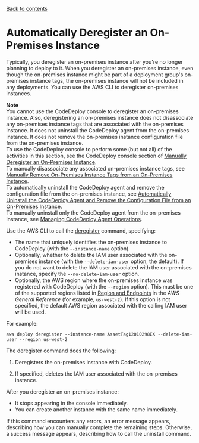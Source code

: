 [Back to contents](index.md)

# Automatically Deregister an On\-Premises Instance<a name="on-premises-instances-operations-deregister-automatically"></a>

Typically, you deregister an on\-premises instance after you're no longer planning to deploy to it\. When you deregister an on\-premises instance, even though the on\-premises instance might be part of a deployment group's on\-premises instance tags, the on\-premises instance will not be included in any deployments\. You can use the AWS CLI to deregister on\-premises instances\.

**Note**  
You cannot use the CodeDeploy console to deregister an on\-premises instance\. Also, deregistering an on\-premises instance does not disassociate any on\-premises instance tags that are associated with the on\-premises instance\. It does not uninstall the CodeDeploy agent from the on\-premises instance\. It does not remove the on\-premises instance configuration file from the on\-premises instance\.  
To use the CodeDeploy console to perform some \(but not all\) of the activities in this section, see the CodeDeploy console section of [Manually Deregister an On\-Premises Instance](on-premises-instances-operations-deregister-manually.md)\.  
To manually disassociate any associated on\-premises instance tags, see [Manually Remove On\-Premises Instance Tags from an On\-Premises Instance](on-premises-instances-operations-remove-tags.md)\.  
To automatically uninstall the CodeDeploy agent and remove the configuration file from the on\-premises instance, see [Automatically Uninstall the CodeDeploy Agent and Remove the Configuration File from an On\-Premises Instance](on-premises-instances-operations-uninstall-agent.md)\.  
To manually uninstall only the CodeDeploy agent from the on\-premises instance, see [Managing CodeDeploy Agent Operations](codedeploy-agent-operations.md)\. 

Use the AWS CLI to call the [deregister](https://docs.aws.amazon.com/cli/latest/reference/deploy/deregister.html) command, specifying:
+ The name that uniquely identifies the on\-premises instance to CodeDeploy \(with the `--instance-name` option\)\. 
+ Optionally, whether to delete the IAM user associated with the on\-premises instance \(with the `--delete-iam-user` option, the default\)\. If you do not want to delete the IAM user associated with the on\-premises instance, specify the `--no-delete-iam-user` option\.
+ Optionally, the AWS region where the on\-premises instance was registered with CodeDeploy \(with the `--region` option\)\. This must be one of the supported regions listed in [Region and Endpoints](https://docs.aws.amazon.com/general/latest/gr/rande.html#codedeploy_region) in the *AWS General Reference* \(for example, `us-west-2`\)\. If this option is not specified, the default AWS region associated with the calling IAM user will be used\.

For example:

```
aws deploy deregister --instance-name AssetTag12010298EX --delete-iam-user --region us-west-2
```

The deregister command does the following:

1. Deregisters the on\-premises instance with CodeDeploy\.

1. If specified, deletes the IAM user associated with the on\-premises instance\.

After you deregister an on\-premises instance:
+  It stops appearing in the console immediately\. 
+  You can create another instance with the same name immediately\. 

If this command encounters any errors, an error message appears, describing how you can manually complete the remaining steps\. Otherwise, a success message appears, describing how to call the uninstall command\.